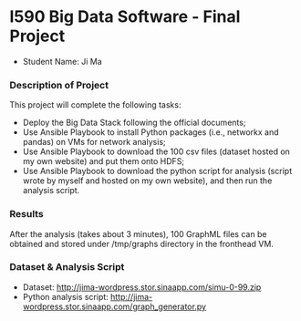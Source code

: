 # I590 Big Data Software - Final Project
- Student Name: Ji Ma

### Description of Project

This project will complete the following tasks:
- Deploy the Big Data Stack following the official documents;
- Use Ansible Playbook to install Python packages (i.e., networkx and pandas) on VMs for network analysis;
- Use Ansible Playbook to download the 100 csv files (dataset hosted on my own website) and put them onto HDFS;
- Use Ansible Playbook to download the python script for analysis (script wrote by myself and hosted on my own website), and then run the analysis script.

### Results
After the analysis (takes about 3 minutes), 100 GraphML files can be obtained and stored under /tmp/graphs directory in the fronthead VM.

### Dataset & Analysis Script
- Dataset: http://jima-wordpress.stor.sinaapp.com/simu-0-99.zip
- Python analysis script: http://jima-wordpress.stor.sinaapp.com/graph_generator.py
